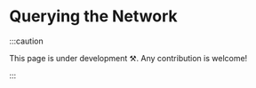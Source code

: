 # Querying the Network

:::caution

This page is under development ⚒. Any contribution is welcome!

:::